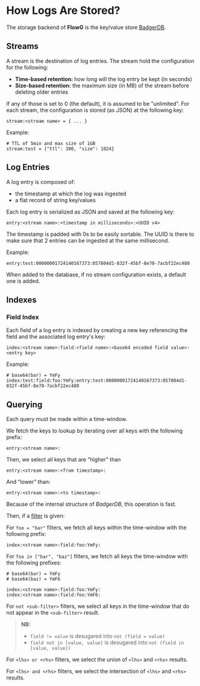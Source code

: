 # How Logs Are Stored?

The storage backend of **FlowG** is the key/value store
[BadgerDB](https://dgraph.io/docs/badger/).

## Streams

A stream is the destination of log entries. The stream hold the configuration
for the following:

 - **Time-based retention:** how long will the log entry be kept (in seconds)
 - **Size-based retention:** the maximum size (in MB) of the stream before deleting older entries

If any of those is set to 0 (the default), it is assumed to be "unlimited".
For each stream, the configuration is stored (as JSON) at the following key:

```
stream:<stream name> = { ... }
```

Example:

```
# TTL of 5min and max size of 1GB
stream:test = {"ttl": 300, "size": 1024}
```

## Log Entries

A log entry is composed of:

 - the timestamp at which the log was ingested
 - a flat record of string key/values

Each log entry is serialized as JSON and saved at the following key:

```
entry:<stream name>:<timestamp in milliseconds>:<UUID v4>
```

The timestamp is padded with 0s to be easily sortable. The UUID is there to make
sure that 2 entries can be ingested at the same millisecond.

Example:

```
entry:test:00000001724140167373:057804d1-832f-45bf-8e70-7acbf22ec480
```

When added to the database, if no stream configuration exists, a default one is
added.

## Indexes

### Field Index

Each field of a log entry is indexed by creating a new key referencing the
field and the associated log entry's key:

```
index:<stream name>:field:<field name>:<base64 encoded field value>:<entry key>
```

Example:

```
# base64(bar) = YmFy
index:test:field:foo:YmFy:entry:test:00000001724140167373:057804d1-832f-45bf-8e70-7acbf22ec480
```

## Querying

Each query must be made within a time-window.

We fetch the keys to lookup by iterating over all keys with the following
prefix:

```
entry:<stream name>:
```

Then, we select all keys that are "higher" than

```
entry:<stream name>:<from timestamp>:
```

And "lower" than:

```
entry:<stream name>:<to timestamp>:
```

Because of the internal structure of *BadgerDB*, this operation is fast.

Then, if a [filter](../guides/filtering.md) is given:

For `foo = "bar"` filters, we fetch all keys within the time-window with the
following prefix:

```
index:<stream name>:field:foo:YmFy:
```

For `foo in ["bar", "baz"]` filters, we fetch all keys the time-window with
the following prefixes:

```
# base64(bar) = YmFy
# base64(baz) = YmF6

index:<stream name>:field:foo:YmFy:
index:<stream name>:field:foo:YmF6:
```

For `not <sub-filter>` filters, we select all keys in the time-window that do
not appear in the `<sub-filter>` result.

> **NB:**
>  - `field != value` is desugared into `not (field = value)`
>  - `field not in [value, value]` is desugared into `not (field in [value, value])`

For `<lhs> or <rhs>` filters, we select the union of `<lhs>` and `<rhs>`
results.

For `<lhs> and <rhs>` filters, we select the intersection of `<lhs>` and `<rhs>`
results.
